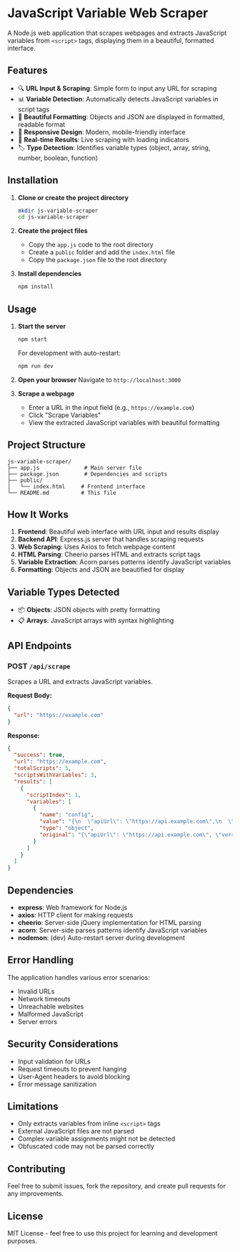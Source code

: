# JavaScript Variable Web Scraper

A Node.js web application that scrapes webpages and extracts JavaScript variables from `<script>` tags, displaying them in a beautiful, formatted interface.

## Features

- 🔍 **URL Input & Scraping**: Simple form to input any URL for scraping
- 📊 **Variable Detection**: Automatically detects JavaScript variables in script tags
- 🎨 **Beautiful Formatting**: Objects and JSON are displayed in formatted, readable format
- 📱 **Responsive Design**: Modern, mobile-friendly interface
- 🚀 **Real-time Results**: Live scraping with loading indicators
- 🏷️ **Type Detection**: Identifies variable types (object, array, string, number, boolean, function)

## Installation

1. **Clone or create the project directory**
   ```bash
   mkdir js-variable-scraper
   cd js-variable-scraper
   ```

2. **Create the project files**
   - Copy the `app.js` code to the root directory
   - Create a `public` folder and add the `index.html` file
   - Copy the `package.json` file to the root directory

3. **Install dependencies**
   ```bash
   npm install
   ```

## Usage

1. **Start the server**
   ```bash
   npm start
   ```
   
   For development with auto-restart:
   ```bash
   npm run dev
   ```

2. **Open your browser**
   Navigate to `http://localhost:3000`

3. **Scrape a webpage**
   - Enter a URL in the input field (e.g., `https://example.com`)
   - Click "Scrape Variables"
   - View the extracted JavaScript variables with beautiful formatting

## Project Structure

```
js-variable-scraper/
├── app.js              # Main server file
├── package.json        # Dependencies and scripts
├── public/
│   └── index.html     # Frontend interface
└── README.md          # This file
```

## How It Works

1. **Frontend**: Beautiful web interface with URL input and results display
2. **Backend API**: Express.js server that handles scraping requests
3. **Web Scraping**: Uses Axios to fetch webpage content
4. **HTML Parsing**: Cheerio parses HTML and extracts script tags
5. **Variable Extraction**: Acorn parses patterns identify JavaScript variables
6. **Formatting**: Objects and JSON are beautified for display

## Variable Types Detected

- 📦 **Objects**: JSON objects with pretty formatting
- 📋 **Arrays**: JavaScript arrays with syntax highlighting

## API Endpoints

### POST `/api/scrape`
Scrapes a URL and extracts JavaScript variables.

**Request Body:**
```json
{
  "url": "https://example.com"
}
```

**Response:**
```json
{
  "success": true,
  "url": "https://example.com",
  "totalScripts": 5,
  "scriptsWithVariables": 3,
  "results": [
    {
      "scriptIndex": 1,
      "variables": [
        {
          "name": "config",
          "value": "{\n  \"apiUrl\": \"https://api.example.com\",\n  \"version\": \"1.0\"\n}",
          "type": "object",
          "original": "{\"apiUrl\": \"https://api.example.com\", \"version\": \"1.0\"}"
        }
      ]
    }
  ]
}
```

## Dependencies

- **express**: Web framework for Node.js
- **axios**: HTTP client for making requests
- **cheerio**: Server-side jQuery implementation for HTML parsing
- **acorn**: Server-side parses patterns identify JavaScript variables
- **nodemon**: (dev) Auto-restart server during development

## Error Handling

The application handles various error scenarios:
- Invalid URLs
- Network timeouts
- Unreachable websites
- Malformed JavaScript
- Server errors

## Security Considerations

- Input validation for URLs
- Request timeouts to prevent hanging
- User-Agent headers to avoid blocking
- Error message sanitization

## Limitations

- Only extracts variables from inline `<script>` tags
- External JavaScript files are not parsed
- Complex variable assignments might not be detected
- Obfuscated code may not be parsed correctly

## Contributing

Feel free to submit issues, fork the repository, and create pull requests for any improvements.

## License

MIT License - feel free to use this project for learning and development purposes.